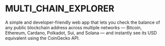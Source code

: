 # MULTI_CHAIN_EXPLORER
A simple and developer-friendly web app that lets you check the balance of any public blockchain address across multiple networks — Bitcoin, Ethereum, Cardano, Polkadot, Sui, and Solana — and instantly see its USD equivalent using the CoinGecko API.
